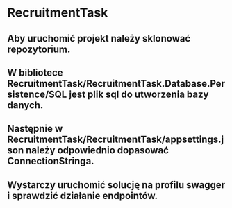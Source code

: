 # RecruitmentTask
## Aby uruchomić projekt należy sklonować repozytorium. 
## W bibliotece RecruitmentTask/RecruitmentTask.Database.Persistence/SQL jest plik sql do utworzenia bazy danych. 
## Następnie w RecruitmentTask/RecruitmentTask/appsettings.json należy odpowiednio dopasować ConnectionStringa. 
## Wystarczy uruchomić solucję na profilu swagger i sprawdzić działanie endpointów.
